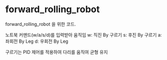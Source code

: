 # forward_rolling_robot
forward_rolling_robot 을 위한 코드. 

노트북 커맨드(w/a/s/d)를 입력받아 움직임
w: 직진 By 구르기
s: 후진 By 구르기
a: 좌회전 By Leg
d: 우회전 By Leg

구르기는 PID 제어를 적용하여 다리를 움직여 균형 유지
